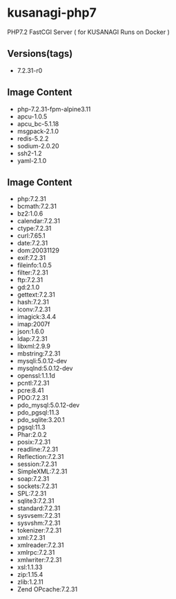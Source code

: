 # kusanagi-php7
PHP7.2 FastCGI Server ( for KUSANAGI Runs on Docker )

## Versions(tags)
- 7.2.31-r0

## Image Content
- php-7.2.31-fpm-alpine3.11
- apcu-1.0.5
- apcu_bc-5.1.18
- msgpack-2.1.0
- redis-5.2.2
- sodium-2.0.20
- ssh2-1.2
- yaml-2.1.0

## Image Content
- php:7.2.31
- bcmath:7.2.31
- bz2:1.0.6
- calendar:7.2.31
- ctype:7.2.31
- curl:7.65.1
- date:7.2.31
- dom:20031129
- exif:7.2.31
- fileinfo:1.0.5
- filter:7.2.31
- ftp:7.2.31
- gd:2.1.0
- gettext:7.2.31
- hash:7.2.31
- iconv:7.2.31
- imagick:3.4.4
- imap:2007f
- json:1.6.0
- ldap:7.2.31
- libxml:2.9.9
- mbstring:7.2.31
- mysqli:5.0.12-dev
- mysqlnd:5.0.12-dev
- openssl:1.1.1d
- pcntl:7.2.31
- pcre:8.41
- PDO:7.2.31
- pdo_mysql:5.0.12-dev
- pdo_pgsql:11.3
- pdo_sqlite:3.20.1
- pgsql:11.3
- Phar:2.0.2
- posix:7.2.31
- readline:7.2.31
- Reflection:7.2.31
- session:7.2.31
- SimpleXML:7.2.31
- soap:7.2.31
- sockets:7.2.31
- SPL:7.2.31
- sqlite3:7.2.31
- standard:7.2.31
- sysvsem:7.2.31
- sysvshm:7.2.31
- tokenizer:7.2.31
- xml:7.2.31
- xmlreader:7.2.31
- xmlrpc:7.2.31
- xmlwriter:7.2.31
- xsl:1.1.33
- zip:1.15.4
- zlib:1.2.11
- Zend OPcache:7.2.31

